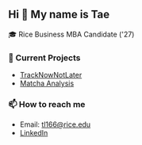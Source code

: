 ## Hi 👋 My name is Tae

🎓 Rice Business MBA Candidate ('27)  

### 🔭 Current Projects
- [TrackNowNotLater](https://github.com/michelleduong03/TrackNowNotLater.git)  
- [Matcha Analysis](https://github.com/TaeJung-Lee/Matcha_Analysis)

### 📫 How to reach me
- Email: tl166@rice.edu 
- [LinkedIn](https://www.linkedin.com/in/taejunglee)
